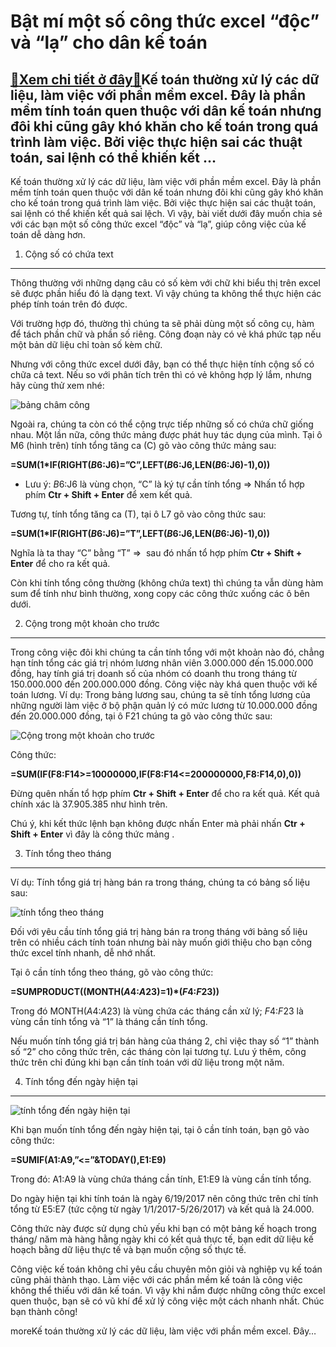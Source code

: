Bật mí một số công thức excel “độc” và “lạ” cho dân kế toán
===========================================================

[:gift:Xem chi tiết ở đây:gift:](https://hddtvn.com/bat-mi-mot-so-cong-thuc-excel-doc-va-la-cho-dan-ke-toan/)Kế toán thường xử lý các dữ liệu, làm việc với phần mềm excel. Đây là phần mềm tính toán quen thuộc với dân kế toán nhưng đôi khi cũng gây khó khăn cho kế toán trong quá trình làm việc. Bởi việc thực hiện sai các thuật toán, sai lệnh có thể khiến kết …
------------------------------------------------------------------------------------------------------------------------------------------------------------------------------------------------------------------------------------------------------------

Kế toán thường xử lý các dữ liệu, làm việc với phần mềm excel. Đây là phần mềm tính toán quen thuộc với dân kế toán nhưng đôi khi cũng gây khó khăn cho kế toán trong quá trình làm việc. Bởi việc thực hiện sai các thuật toán, sai lệnh có thể khiến kết quả sai lệch. Vì vậy, bài viết dưới đây muốn chia sẻ với các bạn một số công thức excel “độc” và “lạ”, giúp công việc của kế toán dễ dàng hơn.


1. Cộng số có chứa text
-----------------------


Thông thường với những dạng câu có số kèm với chữ khi biểu thị trên excel sẽ được phần hiểu đó là dạng text. Vì vậy chúng ta không thể thực hiện các phép tính toán trên đó được.


Với trường hợp đó, thường thì chúng ta sẽ phải dùng một số công cụ, hàm để tách phần chữ và phần số riêng. Công đoạn này có vẻ khá phức tạp nếu một bản dữ liệu chỉ toàn số kèm chữ.


Nhưng với công thức excel dưới đây, bạn có thể thực hiện tính cộng số có chữa cả text. Nếu so với phân tích trên thì có vẻ không hợp lý lắm, nhưng hãy cùng thử xem nhé:


![bảng châm công](https://hddtvn.com/wp-content/uploads/2021/01/Untitled-77.png)


Ngoài ra, chúng ta còn có thể cộng trực tiếp những số có chứa chữ giống nhau. Một lần nữa, công thức mảng được phát huy tác dụng của mình.
Tại ô M6 (hình trên) tính tổng tăng ca (C) gõ vào công thức mảng sau:


**=SUM(1*IF(RIGHT($B6:$J6)=”C”,LEFT($B6:$J6,LEN($B6:$J6)-1),0))**


* Lưu ý: $B6:$J6 là vùng chọn, “C” là ký tự cần tính tổng => Nhấn tổ hợp phím **Ctr + Shift + Enter** để xem kết quả.


Tương tự, tính tổng tăng ca (T), tại ô L7 gõ vào công thức sau:


**=SUM(1*IF(RIGHT($B6:$J6)=”T”,LEFT($B6:$J6,LEN($B6:$J6)-1),0))**


Nghĩa là ta thay “C” bằng “T” =>  sau đó nhấn tổ hợp phím **Ctr + Shift + Enter** để cho ra kết quả.


Còn khi tính tổng công thường (không chứa text) thì chúng ta vẫn dùng hàm sum để tính như bình thường, xong copy các công thức xuống các ô bên dưới.


2. Cộng trong một khoản cho trước
---------------------------------


Trong công việc đôi khi chúng ta cần tính tổng với một khoản nào đó, chẳng hạn tính tổng các giá trị nhóm lương nhân viên 3.000.000 đến 15.000.000 đồng, hay tính giá trị doanh số của nhóm có doanh thu trong tháng từ 150.000.000 đến 200.000.000 đồng. Công việc này khá quen thuộc với kế toán lương.
Ví dụ: Trong bảng lương sau, chúng ta sẽ tính tổng lương của những người làm việc ở bộ phận quản lý có mức lương từ 10.000.000 đồng đến 20.000.000 đồng, tại ô F21 chúng ta gõ vào công thức sau:


![Cộng trong một khoản cho trước](https://hddtvn.com/wp-content/uploads/2021/01/cong-thuc-1.jpg)


Công thức:


**=SUM(IF(F8:F14>=10000000,IF(F8:F14<=200000000,F8:F14,0),0))**


Đừng quên nhấn tổ hợp phím **Ctr + Shift + Enter** để cho ra kết quả. Kết quả chính xác là 37.905.385 như hình trên.


Chú ý, khi kết thức lệnh bạn không được nhấn Enter mà phải nhấn **Ctr + Shift + Enter** vì đây là công thức mảng .


3. Tính tổng theo tháng
-----------------------


Ví dụ: Tính tổng giá trị hàng bán ra trong tháng, chúng ta có bảng số liệu sau:


![tính tổng theo tháng](https://hddtvn.com/wp-content/uploads/2021/01/BAN-HANG.jpg)


Đối với yêu cầu tính tổng giá trị hàng bán ra trong tháng với bảng số liệu trên có nhiều cách tính toán nhưng bài này muốn giới thiệu cho bạn công thức excel tính nhanh, dễ nhớ nhất.


Tại ô cần tính tổng theo tháng, gõ vào công thức:


**=SUMPRODUCT((MONTH($A$4:$A$23)=1)*($F$4:$F$23))**


Trong đó MONTH($A$4:$A$23) là vùng chứa các tháng cần xử lý; $F$4:$F$23 là vùng cần tính tổng và “1” là tháng cần tính tổng.


Nếu muốn tính tổng giá trị bán hàng của tháng 2, chỉ việc thay số “1” thành số “2” cho công thức trên, các tháng còn lại tương tự. Lưu ý thêm, công thức trên chỉ đúng khi bạn cần tính toán với dữ liệu trong một năm.


4. Tính tổng đến ngày hiện tại
------------------------------


![tính tổng đến ngày hiện tại](https://hddtvn.com/wp-content/uploads/2021/01/tong-den-ngay-hien-tai2.jpg)


Khi bạn muốn tính tổng đến ngày hiện tại, tại ô cần tính toán, bạn gõ vào công thức:


**=SUMIF(A1:A9,”<=”&TODAY(),E1:E9)**


Trong đó: A1:A9 là vùng chứa tháng cần tính, E1:E9 là vùng cần tính tổng.


Do ngày hiện tại khi tính toán là ngày 6/19/2017 nên công thức trên chỉ tính tổng từ E5:E7 (tức cộng từ ngày 1/1/2017-5/26/2017) và kết quả là 24.000.


Công thức này được sử dụng chủ yếu khi bạn có một bảng kế hoạch trong tháng/ năm mà hàng hằng ngày khi có kết quả thực tế, bạn edit dữ liệu kế hoạch bằng dữ liệu thực tế và bạn muốn cộng số thực tế.


Công việc kế toán không chỉ yêu cầu chuyên môn giỏi và nghiệp vụ kế toán cũng phải thành thạo. Làm việc với các phần mềm kế toán là công việc không thể thiếu với dân kế toán. Vì vậy khi nắm được những công thức excel quen thuộc, bạn sẽ có vũ khí để xử lý công việc một cách nhanh nhất. Chúc bạn thành công!




moreKế toán thường xử lý các dữ liệu, làm việc với phần mềm excel. Đây…

